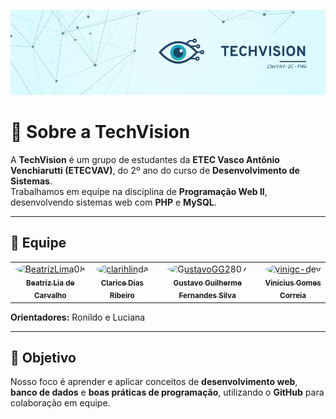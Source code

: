 <p align="center">
  <img src="techVISION (1).png">
</p>

# 👋 Sobre a TechVision

A **TechVision** é um grupo de estudantes da **ETEC Vasco Antônio Venchiarutti (ETECVAV)**, do 2º ano do curso de **Desenvolvimento de Sistemas**.  
Trabalhamos em equipe na disciplina de **Programação Web II**, desenvolvendo sistemas web com **PHP** e **MySQL**.  

---

## 👥 Equipe

<p align="center">
  <table>
    <tr>
      <td align="center">
        <a href="https://github.com/BeatrizLima08">
          <img src="https://github.com/BeatrizLima08.png" width="100" style="border-radius:50%" alt="BeatrizLima08"/>
          <br/>
          <sub><b>Beatriz Lia de Carvalho</b></sub>
        </a>
      </td>
      <td align="center">
        <a href="https://github.com/clarihlinda">
          <img src="https://github.com/clarihlinda.png" width="100" style="border-radius:50%" alt="clarihlinda"/>
          <br/>
          <sub><b>Clarice Dias Ribeiro</b></sub>
        </a>
      </td>
      <td align="center">
        <a href="https://github.com/GustavoGG2807">
          <img src="https://github.com/GustavoGG2807.png" width="100" style="border-radius:50%" alt="GustavoGG2807"/>
          <br/>
          <sub><b>Gustavo Guilherme Fernandes Silva</b></sub>
        </a>
      </td>
      <td align="center">
        <a href="https://github.com/vinigc-dev">
          <img src="https://github.com/vinigc-dev.png" width="100" style="border-radius:50%" alt="vinigc-dev"/>
          <br/>
          <sub><b>Vinícius Gomes Correia</b></sub>
        </a>
      </td>
    </tr>
  </table>
</p>

**Orientadores:** Ronildo e Luciana  

---

## 🌟 Objetivo
Nosso foco é aprender e aplicar conceitos de **desenvolvimento web**, **banco de dados** e **boas práticas de programação**, utilizando o **GitHub** para colaboração em equipe.
